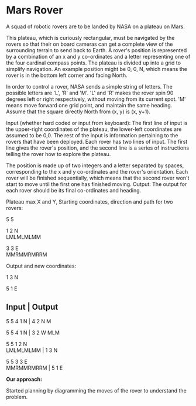 # Mars Rover

A squad of robotic rovers are to be landed by NASA on a plateau on Mars.

This plateau, which is curiously rectangular, must be navigated by the rovers so that their on board cameras can get a complete view of the surrounding terrain to send back to Earth.
A rover's position is represented by a combination of an x and y co-ordinates and a letter representing one of the four cardinal compass points. The plateau is divided up into a grid to simplify navigation. An example position might be 0, 0, N, which means the rover is in the bottom left corner and facing North.

In order to control a rover, NASA sends a simple string of letters. The possible letters are 'L', 'R' and 'M'. 'L' and 'R' makes the rover spin 90 degrees left or right respectively, without moving from its current spot.
'M' means move forward one grid point, and maintain the same heading.
Assume that the square directly North from (x, y) is (x, y+1).

Input (whether hard coded or input from keyboard):
The first line of input is the upper-right coordinates of the plateau, the lower-left coordinates are assumed to be 0,0.
The rest of the input is information pertaining to the rovers that have been deployed. Each rover has two lines of input. The first line gives the rover's position, and the second line is a series of instructions telling the rover how to explore the plateau.

The position is made up of two integers and a letter separated by spaces, corresponding to the x and y co-ordinates and the rover's orientation.
Each rover will be finished sequentially, which means that the second rover won't start to move until the first one has finished moving.
Output:
The output for each rover should be its final co-ordinates and heading.

Plateau max X and Y, Starting coordinates, direction and path for two rovers:  


5 5  

1 2 N  
LMLMLMLMM  

3 3 E  
MMRMMRMRRM  

Output and new coordinates:

1 3 N

5 1 E




Input      |  Output
----------------------
5 5 
4 1 N      |  4 2 N 
M

5 5
4 1 N      | 3 2 W
MLM 



5 5 
1 2 N  
LMLMLMLMM  |  1 3 N

5 5
3 3 E  
MMRMMRMRRM |  5 1 E

**Our approach:**

Started planning by diagramming the moves of the rover to understand the problem. 








